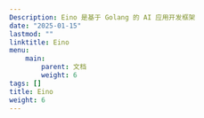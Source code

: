 ```yaml
---
Description: Eino 是基于 Golang 的 AI 应用开发框架
date: "2025-01-15"
lastmod: ""
linktitle: Eino
menu:
    main:
        parent: 文档
        weight: 6
tags: []
title: Eino
weight: 6
---
```




